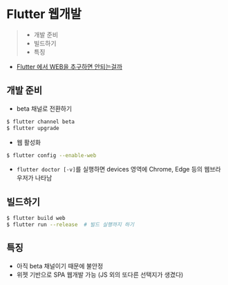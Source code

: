 # Flutter 웹개발

> - 개발 준비
> - 빌드하기
> - 특징

- [Flutter 에서 WEB을 추구하면 안되는걸까](https://zerogyun.dev/2020/02/07/Flutter%EC%97%90%EC%84%9C%20web%EC%9D%84%20%EC%B6%94%EA%B5%AC%ED%95%98%EB%A9%B4%20%EC%95%88%EB%90%98%EB%8A%94%EA%B1%B8%EA%B9%8C/)

## 개발 준비

- beta 채널로 전환하기

```Bash
$ flutter channel beta
$ flutter upgrade
```

- 웹 활성화

```Bash
$ flutter config --enable-web
```

- `flutter doctor [-v]`를 실행하면 devices 영역에 Chrome, Edge 등의 웹브라우저가 나타남

## 빌드하기

```Bash
$ flutter build web
$ flutter run --release  # 빌드 실행까지 하기
```

## 특징

- 아직 beta 채널이기 때문에 불안정
- 위젯 기반으로 SPA 웹개발 가능 (JS 외의 또다른 선택지가 생겼다)
